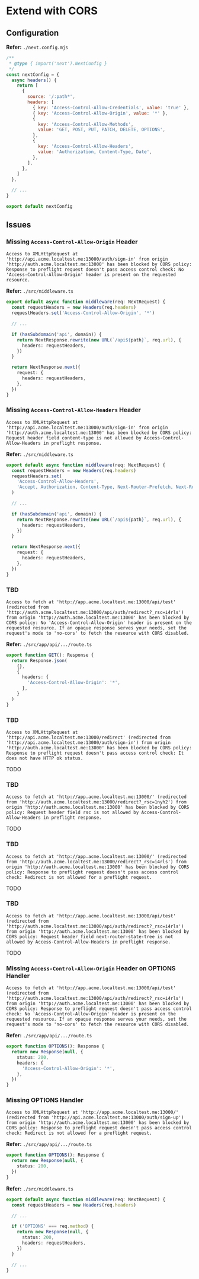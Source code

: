 # Extend with CORS

<!--
https://codingwithmanny.medium.com/3-ways-to-configure-cors-for-nextjs-13-app-router-api-route-handlers-427e10929818
https://stackoverflow.com/questions/70995299/allow-cors-from-one-next-js-app-to-another
-->

<!--
requestHeaders.set('Access-Control-Allow-Credentials', 'true')

requestHeaders.set(
  'Access-Control-Allow-Methods',
  'GET, POST, PUT, PATCH, DELETE, OPTIONS',
)
-->

## Configuration

**Refer:** `./next.config.mjs`

```mjs
/**
 * @type { import('next').NextConfig }
 */
const nextConfig = {
  async headers() {
    return [
      {
        source: '/:path*',
        headers: [
          { key: 'Access-Control-Allow-Credentials', value: 'true' },
          { key: 'Access-Control-Allow-Origin', value: '*' },
          {
            key: 'Access-Control-Allow-Methods',
            value: 'GET, POST, PUT, PATCH, DELETE, OPTIONS',
          },
          {
            key: 'Access-Control-Allow-Headers',
            value: 'Authorization, Content-Type, Date',
          },
        ],
      },
    ]
  },

  // ...
}

export default nextConfig
```

## Issues

### Missing `Access-Control-Allow-Origin` Header

```log
Access to XMLHttpRequest at 'http://api.acme.localtest.me:13000/auth/sign-in' from origin 'http://auth.acme.localtest.me:13000' has been blocked by CORS policy: Response to preflight request doesn't pass access control check: No 'Access-Control-Allow-Origin' header is present on the requested resource.
```

**Refer:** `./src/middleware.ts`

```ts
export default async function middleware(req: NextRequest) {
  const requestHeaders = new Headers(req.headers)
  requestHeaders.set('Access-Control-Allow-Origin', '*')

  // ...

  if (hasSubdomain('api', domain)) {
    return NextResponse.rewrite(new URL(`/api${path}`, req.url), {
      headers: requestHeaders,
    })
  }

  return NextResponse.next({
    request: {
      headers: requestHeaders,
    },
  })
}
```

### Missing `Access-Control-Allow-Headers` Header

```log
Access to XMLHttpRequest at 'http://api.acme.localtest.me:13000/auth/sign-in' from origin 'http://auth.acme.localtest.me:13000' has been blocked by CORS policy: Request header field content-type is not allowed by Access-Control-Allow-Headers in preflight response.
```

**Refer:** `./src/middleware.ts`

```ts
export default async function middleware(req: NextRequest) {
  const requestHeaders = new Headers(req.headers)
  requestHeaders.set(
    'Access-Control-Allow-Headers',
    'Accept, Authorization, Content-Type, Next-Router-Prefetch, Next-Router-State-Tree, Next-Url, RSC'
  )

  // ...

  if (hasSubdomain('api', domain)) {
    return NextResponse.rewrite(new URL(`/api${path}`, req.url), {
      headers: requestHeaders,
    })
  }

  return NextResponse.next({
    request: {
      headers: requestHeaders,
    },
  })
}
```

### TBD

```log
Access to fetch at 'http://app.acme.localtest.me:13000/api/test' (redirected from 'http://auth.acme.localtest.me:13000/api/auth/redirect?_rsc=i4rls') from origin 'http://auth.acme.localtest.me:13000' has been blocked by CORS policy: No 'Access-Control-Allow-Origin' header is present on the requested resource. If an opaque response serves your needs, set the request's mode to 'no-cors' to fetch the resource with CORS disabled.
```

<!-- ```sh
curl \
  -I \
  -X OPTIONS \
  -H 'Origin: http://auth.acme.localtest.me:13000' \
  http://app.acme.localtest.me:13000/api/test
``` -->

**Refer:** `./src/app/api/.../route.ts`

```ts
export function GET(): Response {
  return Response.json(
    {},
    {
      headers: {
        'Access-Control-Allow-Origin': '*',
      },
    }
  )
}
```

### TBD

```log
Access to XMLHttpRequest at 'http://api.acme.localtest.me:13000/redirect' (redirected from 'http://api.acme.localtest.me:13000/auth/sign-in') from origin 'http://auth.acme.localtest.me:13000' has been blocked by CORS policy: Response to preflight request doesn't pass access control check: It does not have HTTP ok status.
```

<!--
Invalid URL: http://api.acme.localtest.me:13000/auth/redirect
-->

TODO

<!--
export async function OPTIONS(): Promise<Response> {
  return new Response(null, {
    status: 200,
  })
}
-->

### TBD

```log
Access to fetch at 'http://app.acme.localtest.me:13000/' (redirected from 'http://auth.acme.localtest.me:13000/redirect?_rsc=1nyh2') from origin 'http://auth.acme.localtest.me:13000' has been blocked by CORS policy: Request header field rsc is not allowed by Access-Control-Allow-Headers in preflight response.
```

TODO

### TBD

```log
Access to fetch at 'http://app.acme.localtest.me:13000/' (redirected from 'http://auth.acme.localtest.me:13000/redirect?_rsc=i4rls') from origin 'http://auth.acme.localtest.me:13000' has been blocked by CORS policy: Response to preflight request doesn't pass access control check: Redirect is not allowed for a preflight request.
```

TODO

### TBD

```log
Access to fetch at 'http://app.acme.localtest.me:13000/api/test' (redirected from 'http://auth.acme.localtest.me:13000/api/auth/redirect?_rsc=i4rls') from origin 'http://auth.acme.localtest.me:13000' has been blocked by CORS policy: Request header field next-router-state-tree is not allowed by Access-Control-Allow-Headers in preflight response.
```

TODO

### Missing `Access-Control-Allow-Origin` Header on OPTIONS Handler

```log
Access to fetch at 'http://app.acme.localtest.me:13000/api/test' (redirected from 'http://auth.acme.localtest.me:13000/api/auth/redirect?_rsc=i4rls') from origin 'http://auth.acme.localtest.me:13000' has been blocked by CORS policy: Response to preflight request doesn't pass access control check: No 'Access-Control-Allow-Origin' header is present on the requested resource. If an opaque response serves your needs, set the request's mode to 'no-cors' to fetch the resource with CORS disabled.
```

**Refer:** `./src/app/api/.../route.ts`

```ts
export function OPTIONS(): Response {
  return new Response(null, {
    status: 200,
    headers: {
      'Access-Control-Allow-Origin': '*',
    },
  })
}
```

### Missing OPTIONS Handler

```log
Access to XMLHttpRequest at 'http://app.acme.localtest.me:13000/' (redirected from 'http://api.acme.localtest.me:13000/auth/sign-up') from origin 'http://auth.acme.localtest.me:13000' has been blocked by CORS policy: Response to preflight request doesn't pass access control check: Redirect is not allowed for a preflight request.
```

**Refer:** `./src/app/api/.../route.ts`

```ts
export function OPTIONS(): Response {
  return new Response(null, {
    status: 200,
  })
}
```

**Refer:** `./src/middleware.ts`

```ts
export default async function middleware(req: NextRequest) {
  const requestHeaders = new Headers(req.headers)

  // ...

  if ('OPTIONS' === req.method) {
    return new Response(null, {
      status: 200,
      headers: requestHeaders,
    })
  }

  // ...
}
```
